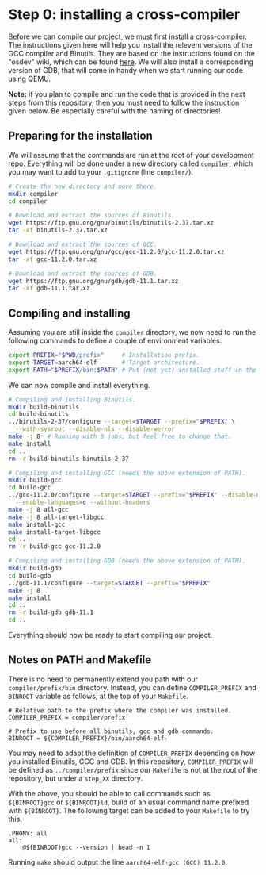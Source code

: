 Step 0: installing a cross-compiler
===================================

Before we can compile our project, we must first install a cross-compiler. The
instructions given here will help you install the relevent versions of the GCC
compiler and Binutils. They are based on the instructions found on the "osdev"
wiki, which can be found [here](https://wiki.osdev.org/GCC_Cross-Compiler). We
will also install a corresponding version of GDB, that will come in handy when
we start running our code using QEMU.

**Note:** if you plan to compile and run the code that is provided in the next
steps from this repository, then you must need to follow the instruction given
below. Be especially careful with the naming of directories!

Preparing for the installation
------------------------------

We will assume that the commands are run at the root of your development repo.
Everything will be done under a new directory called `compiler`, which you may
want to add to your `.gitignore` (line `compiler/`).
```sh
# Create the new directory and move there.
mkdir compiler
cd compiler

# Download and extract the sources of Binutils.
wget https://ftp.gnu.org/gnu/binutils/binutils-2.37.tar.xz
tar -xf binutils-2.37.tar.xz

# Download and extract the sources of GCC.
wget https://ftp.gnu.org/gnu/gcc/gcc-11.2.0/gcc-11.2.0.tar.xz
tar -xf gcc-11.2.0.tar.xz

# Download and extract the sources of GDB.
wget https://ftp.gnu.org/gnu/gdb/gdb-11.1.tar.xz
tar -xf gdb-11.1.tar.xz
```


Compiling and installing
------------------------

Assuming you are still inside the `compiler` directory, we now need to run the
following commands to define a couple of environment variables.
```sh
export PREFIX="$PWD/prefix"     # Installation prefix.
export TARGET=aarch64-elf       # Target architecture.
export PATH="$PREFIX/bin:$PATH" # Put (not yet) installed stuff in the PATH.
```

We can now compile and install everything.
```sh
# Compiling and installing Binutils.
mkdir build-binutils
cd build-binutils
../binutils-2-37/configure --target=$TARGET --prefix="$PREFIX" \
  --with-sysroot --disable-nls --disable-werror
make -j 8  # Running with 8 jobs, but feel free to change that.
make install
cd ..
rm -r build-binutils binutils-2-37

# Compiling and installing GCC (needs the above extension of PATH).
mkdir build-gcc
cd build-gcc
../gcc-11.2.0/configure --target=$TARGET --prefix="$PREFIX" --disable-nls \
  --enable-languages=c --without-headers
make -j 8 all-gcc
make -j 8 all-target-libgcc
make install-gcc
make install-target-libgcc
cd ..
rm -r build-gcc gcc-11.2.0

# Compiling and installing GDB (needs the above extension of PATH).
mkdir build-gdb
cd build-gdb
../gdb-11.1/configure --target=$TARGET --prefix="$PREFIX"
make -j 8
make install
cd ..
rm -r build-gdb gdb-11.1
cd ..
```

Everything should now be ready to start compiling our project.


Notes on PATH and Makefile
--------------------------

There is no need to permanently extend you path with our `compiler/prefix/bin`
directory. Instead, you can define `COMPILER_PREFIX` and `BINROOT` variable as
follows, at the top of your `Makefile`.
```make
# Relative path to the prefix where the compiler was installed.
COMPILER_PREFIX = compiler/prefix

# Prefix to use before all binutils, gcc and gdb commands.
BINROOT = ${COMPILER_PREFIX}/bin/aarch64-elf-
```
You may need to adapt the definition of `COMPILER_PREFIX` depending on how you
installed Binutils, GCC and GDB. In this repository, `COMPILER_PREFIX` will be
defined as `../compiler/prefix` since our `Makefile` is not at the root of the
repository, but under a `step_XX` directory.

With the above, you should be able to call commands such as `${BINROOT}gcc` or
`${BINROOT}ld`, build of an usual command name prefixed with `${BINROOT}`. The
following target can be added to your `Makefile` to try this.
```make
.PHONY: all
all:
	@${BINROOT}gcc --version | head -n 1
```
Running `make` should output the line `aarch64-elf-gcc (GCC) 11.2.0`.
